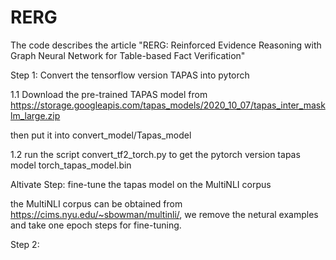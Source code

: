 # RERG
The code describes the article "RERG: Reinforced Evidence Reasoning with Graph
Neural Network for Table-based Fact Verification"

Step 1: Convert the tensorflow version TAPAS into pytorch

1.1 Download the pre-trained TAPAS model from https://storage.googleapis.com/tapas_models/2020_10_07/tapas_inter_masklm_large.zip

then put it into convert_model/Tapas_model

1.2 run the script convert_tf2_torch.py to get the pytorch version tapas model torch_tapas_model.bin

Altivate Step: fine-tune the tapas model on the MultiNLI corpus

the MultiNLI corpus can be obtained from https://cims.nyu.edu/~sbowman/multinli/, we remove the netural examples and take one epoch steps for fine-tuning.

Step 2: 





